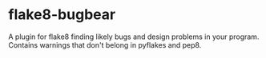 # flake8-bugbear
A plugin for flake8 finding likely bugs and design problems in your program. Contains warnings that don't belong in pyflakes and pep8.
